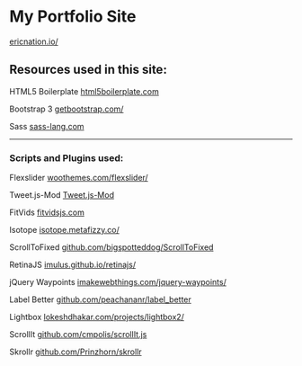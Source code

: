 # My Portfolio Site
  [ericnation.io/](http://ericnation.io/)

## Resources used in this site:

HTML5 Boilerplate
	[html5boilerplate.com](http://html5boilerplate.com/)

Bootstrap 3
  [getbootstrap.com/](http://getbootstrap.com/)

Sass
	[sass-lang.com](http://sass-lang.com/)

***

### Scripts and Plugins used:

Flexslider
	[woothemes.com/flexslider/](http://www.woothemes.com/flexslider/)

Tweet.js-Mod
	[Tweet.js-Mod](https://github.com/StanScates/Tweet.js-Mod)

FitVids
	[fitvidsjs.com](http://fitvidsjs.com/)

Isotope
	[isotope.metafizzy.co/](http://isotope.metafizzy.co/)

ScrollToFixed
	[github.com/bigspotteddog/ScrollToFixed](https://github.com/bigspotteddog/ScrollToFixed)

RetinaJS
	[imulus.github.io/retinajs/](http://imulus.github.io/retinajs/)

jQuery Waypoints
	[imakewebthings.com/jquery-waypoints/](http://imakewebthings.com/jquery-waypoints/)

Label Better
	[github.com/peachananr/label_better](https://github.com/peachananr/label_better)

Lightbox
	[lokeshdhakar.com/projects/lightbox2/](http://lokeshdhakar.com/projects/lightbox2/)

ScrollIt
	[github.com/cmpolis/scrollIt.js](https://github.com/cmpolis/scrollIt.js)

Skrollr
	[github.com/Prinzhorn/skrollr](https://github.com/Prinzhorn/skrollr)
